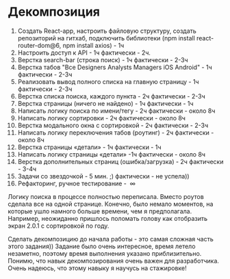 # Декомпозиция

1. Создать React-app, настроить файловую структуру, создать репозиторий на гитхаб, подключить библиотеки (npm install react-router-dom@6, npm install axios) - 1ч
2. Настроить доступ к API - 1ч
   фактически - 2ч.
3. Верстка search-bar (строка поиск) - 1ч
   фактически - 2-3ч
4. Верстка табов "Все Designers Analysts Managers iOS Android" - 1ч
   фактически - 2-3ч
5. Реализовать вывод полного списка на главную страницу - 1ч
   фактически - 2-3ч
6. Верстка списка поиска, каждого пункта - 2ч
   фактически - 2-3ч
7. Верстка страницы (ничего не найдено) - 1ч
   фактически - 1ч
8. Написать логику поиска по имени/тегу - 2ч
   фактически - около 8ч
9. Написать логику сортировки - 2ч
   фактически - около 8ч
10. Верстка модального окна с сортировкой - 2ч
    фактически - 2-3ч
11. Написать логику переключения табов (роутинг) - 2ч
    фактически - около 8ч
12. Верстка страницы «детали» - 1ч
    фактически - 1ч
13. Написать логику страницы «детали» -1ч
    фактически - около 8ч
14. Верстка дополнительных страниц (ошибка/загрузка) - 2ч
    фактически - 3-4ч
15. Задачи со звездочкой - 5 мин. ;)
    фактически - не успела))
16. Рефакторинг, ручное тестирование -  ∞

Логику поиска в процессе полностью переписала. Вместо роутов сделала все на одной странице.
Конечно, было немало моментов, на которые ушло намного больше времени, чем я предполагала.
Например, неожиданно пришлось поломать голову как отобразить экран 2.0.1 с сортировкой по году.

Сделать декомпозицию до начала работы - это самая сложная часть этого задания))
Задание было очень интересное, время летело незаметно, поэтому время выполнения указано приблизительно.
Понимю, что навык декомпозирования очень важен для разработчика.
Очень надеюсь, что этому навыку я научусь на стажировке!
